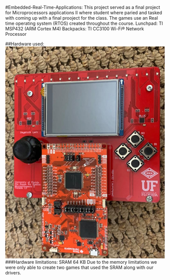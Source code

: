 #Embedded-Real-Time-Applications:
This project served as a final project for Microprocessors applications II where student where paried and tasked with coming up with a final prooject for the class. The games use an Real time operating system (RTOS) created throughout the course. Lunchpad: TI MSP432 (ARM Cortex M4) Backpacks: TI CC3100 Wi-Fi® Network Processor

##Hardware used: 
![](Pics/Development_Board.jpeg)
###Hardware limitations:
SRAM 64 KB
Due to the memory limitations we were only able to create two games that used the SRAM along with our drivers.
